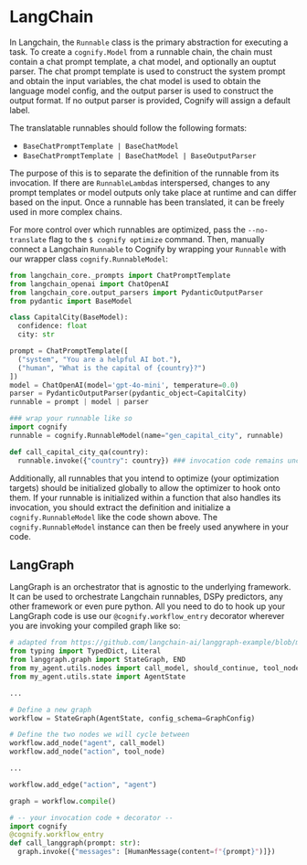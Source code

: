# LangChain

In Langchain, the `Runnable` class is the primary abstraction for executing a task. To create a `cognify.Model` from a runnable chain, the chain must contain a chat prompt template, a chat model, and optionally an ouptut parser. The chat prompt template is used to construct the system prompt and obtain the input variables, the chat model is used to obtain the language model config, and the output parser is used to construct the output format. If no output parser is provided, Cognify will assign a default label. 

The translatable runnables should follow the following formats:
- `BaseChatPromptTemplate | BaseChatModel`
- `BaseChatPromptTemplate | BaseChatModel | BaseOutputParser`

The purpose of this is to separate the definition of the runnable from its invocation. If there are `RunnableLambda`s interspersed, changes to any prompt templates or model outputs only take place at runtime and can differ based on the input. Once a runnable has been translated, it can be freely used in more complex chains. 

For more control over which runnables are optimized, pass the `--no-translate` flag to the `$ cognify optimize` command. Then, manually connect a Langchain `Runnable` to Cognify by wrapping your `Runnable` with our wrapper class `cognify.RunnableModel`:
```python
from langchain_core._prompts import ChatPromptTemplate
from langchain_openai import ChatOpenAI
from langchain_core.output_parsers import PydanticOutputParser
from pydantic import BaseModel

class CapitalCity(BaseModel):
  confidence: float
  city: str

prompt = ChatPromptTemplate([
  ("system", "You are a helpful AI bot."),
  ("human", "What is the capital of {country}?")
])
model = ChatOpenAI(model='gpt-4o-mini', temperature=0.0)
parser = PydanticOutputParser(pydantic_object=CapitalCity)
runnable = prompt | model | parser

### wrap your runnable like so
import cognify
runnable = cognify.RunnableModel(name="gen_capital_city", runnable)

def call_capital_city_qa(country):
  runnable.invoke({"country": country}) ### invocation code remains unchanged
```

Additionally, all runnables that you intend to optimize (your optimization targets) should be initialized globally to allow the optimizer to hook onto them. If your runnable is initialized within a function that also handles its invocation, you should extract the definition and initialize a `cognify.RunnableModel` like the code shown above. The `cognify.RunnableModel` instance can then be freely used anywhere in your code.

## LangGraph

LangGraph is an orchestrator that is agnostic to the underlying framework. It can be used to orchestrate Langchain runnables, DSPy predictors, any other framework or even pure python. All you need to do to hook up your LangGraph code is use our `@cognify.workflow_entry` decorator wherever you are invoking your compiled graph like so: 

```python
# adapted from https://github.com/langchain-ai/langgraph-example/blob/main/my_agent/agent.py
from typing import TypedDict, Literal
from langgraph.graph import StateGraph, END
from my_agent.utils.nodes import call_model, should_continue, tool_node
from my_agent.utils.state import AgentState

...

# Define a new graph
workflow = StateGraph(AgentState, config_schema=GraphConfig)

# Define the two nodes we will cycle between
workflow.add_node("agent", call_model)
workflow.add_node("action", tool_node)

...

workflow.add_edge("action", "agent")

graph = workflow.compile()

# -- your invocation code + decorator --
import cognify
@cognify.workflow_entry
def call_langgraph(prompt: str):
  graph.invoke({"messages": [HumanMessage(content=f"{prompt}")]})
```